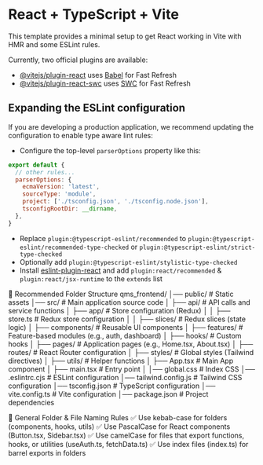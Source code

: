 # React + TypeScript + Vite

This template provides a minimal setup to get React working in Vite with HMR and some ESLint rules.

Currently, two official plugins are available:

- [@vitejs/plugin-react](https://github.com/vitejs/vite-plugin-react/blob/main/packages/plugin-react/README.md) uses [Babel](https://babeljs.io/) for Fast Refresh
- [@vitejs/plugin-react-swc](https://github.com/vitejs/vite-plugin-react-swc) uses [SWC](https://swc.rs/) for Fast Refresh

## Expanding the ESLint configuration

If you are developing a production application, we recommend updating the configuration to enable type aware lint rules:

- Configure the top-level `parserOptions` property like this:

```js
export default {
  // other rules...
  parserOptions: {
    ecmaVersion: 'latest',
    sourceType: 'module',
    project: ['./tsconfig.json', './tsconfig.node.json'],
    tsconfigRootDir: __dirname,
  },
}
```

- Replace `plugin:@typescript-eslint/recommended` to `plugin:@typescript-eslint/recommended-type-checked` or `plugin:@typescript-eslint/strict-type-checked`
- Optionally add `plugin:@typescript-eslint/stylistic-type-checked`
- Install [eslint-plugin-react](https://github.com/jsx-eslint/eslint-plugin-react) and add `plugin:react/recommended` & `plugin:react/jsx-runtime` to the `extends` list

📂 Recommended Folder Structure
  qms_frontend/
  │── public/               # Static assets
  │── src/                  # Main application source code
  │   ├── api/              # API calls and service functions
  │   ├── app/              # Store configuration (Redux)
  │   │   ├── store.ts      # Redux store configuration
  │   │   ├── slices/       # Redux slices (state logic)
  │   ├── components/       # Reusable UI components
  │   ├── features/         # Feature-based modules (e.g., auth, dashboard)
  │   ├── hooks/            # Custom hooks
  │   ├── pages/            # Application pages (e.g., Home.tsx, About.tsx)
  │   ├── routes/           # React Router configuration
  │   ├── styles/           # Global styles (Tailwind directives)
  │   ├── utils/            # Helper functions
  │   ├── App.tsx           # Main App component
  │   ├── main.tsx          # Entry point
  │   │── global.css        # Index CSS
  │── .eslintrc.cjs         # ESLint configuration
  │── tailwind.config.js    # Tailwind CSS configuration
  │── tsconfig.json         # TypeScript configuration
  │── vite.config.ts        # Vite configuration
  │── package.json          # Project dependencies

📁 General Folder & File Naming Rules
  ✅ Use kebab-case for folders (components, hooks, utils)
  ✅ Use PascalCase for React components (Button.tsx, Sidebar.tsx)
  ✅ Use camelCase for files that export functions, hooks, or utilities (useAuth.ts, fetchData.ts)
  ✅ Use index files (index.ts) for barrel exports in folders